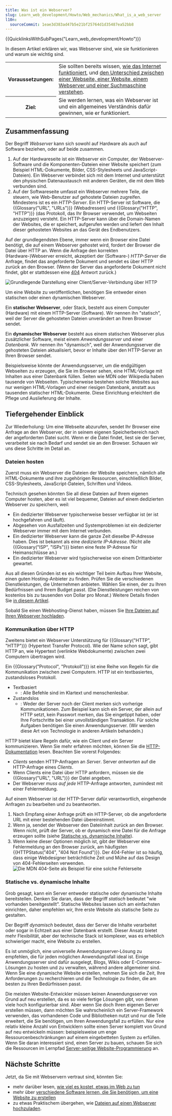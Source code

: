 ```yaml
---
title: Was ist ein Webserver?
slug: Learn_web_development/Howto/Web_mechanics/What_is_a_web_server
l10n:
  sourceCommit: 1eae3d383ad47b5e21bf25764d1d35487ea52bb8
---
```


{{QuicklinksWithSubPages("Learn_web_development/Howto")}}

In diesem Artikel erklären wir, was Webserver sind, wie sie funktionieren und warum sie wichtig sind.

<table>
  <tbody>
    <tr>
      <th scope="row">Voraussetzungen:</th>
      <td>
        Sie sollten bereits wissen,
        <a href="/de/docs/Learn_web_development/Howto/Web_mechanics/How_does_the_Internet_work"
          >wie das Internet funktioniert</a
        >, und
        <a
          href="/de/docs/Learn_web_development/Getting_started/Environment_setup/Browsing_the_web"
          >den Unterschied zwischen einer Webseite, einer Website, einem Webserver und einer Suchmaschine verstehen</a
        >.
      </td>
    </tr>
    <tr>
      <th scope="row">Ziel:</th>
      <td>
        Sie werden lernen, was ein Webserver ist und ein allgemeines Verständnis dafür gewinnen, wie er funktioniert.
      </td>
    </tr>
  </tbody>
</table>

## Zusammenfassung

Der Begriff _Webserver_ kann sich sowohl auf Hardware als auch auf Software beziehen, oder auf beide zusammen.

1. Auf der Hardwareseite ist ein Webserver ein Computer, der Webserver-Software und die Komponenten-Dateien einer Website speichert (zum Beispiel HTML-Dokumente, Bilder, CSS-Stylesheets und JavaScript-Dateien). Ein Webserver verbindet sich mit dem Internet und unterstützt den physischen Datenaustausch mit anderen Geräten, die mit dem Web verbunden sind.
2. Auf der Softwareseite umfasst ein Webserver mehrere Teile, die steuern, wie Web-Benutzer auf gehostete Dateien zugreifen. Mindestens ist es ein _HTTP-Server_. Ein HTTP-Server ist Software, die {{Glossary("URL", "URLs")}} (Webadressen) und {{Glossary("HTTP", "HTTP")}} (das Protokoll, das Ihr Browser verwendet, um Webseiten anzuzeigen) versteht. Ein HTTP-Server kann über die Domain-Namen der Websites, die er speichert, aufgerufen werden und liefert den Inhalt dieser gehosteten Websites an das Gerät des Endbenutzers.

Auf der grundlegendsten Ebene, immer wenn ein Browser eine Datei benötigt, die auf einem Webserver gehostet wird, fordert der Browser die Datei über HTTP an. Wenn die Anfrage den korrekten (Hardware-)Webserver erreicht, akzeptiert der (Software-) _HTTP-Server_ die Anfrage, findet das angeforderte Dokument und sendet es über HTTP zurück an den Browser. (Wenn der Server das angeforderte Dokument nicht findet, gibt er stattdessen eine [404](/de/docs/Web/HTTP/Status/404) Antwort zurück.)

![Grundlegende Darstellung einer Client/Server-Verbindung über HTTP](web-server.svg)

Um eine Website zu veröffentlichen, benötigen Sie entweder einen statischen oder einen dynamischen Webserver.

Ein **statischer Webserver**, oder Stack, besteht aus einem Computer (Hardware) mit einem HTTP-Server (Software). Wir nennen ihn "statisch", weil der Server die gehosteten Dateien unverändert an Ihren Browser sendet.

Ein **dynamischer Webserver** besteht aus einem statischen Webserver plus zusätzlicher Software, meist einem _Anwendungsserver_ und einer _Datenbank_. Wir nennen ihn "dynamisch", weil der Anwendungsserver die gehosteten Dateien aktualisiert, bevor er Inhalte über den HTTP-Server an Ihren Browser sendet.

Beispielsweise könnte der Anwendungsserver, um die endgültigen Webseiten zu erzeugen, die Sie im Browser sehen, eine HTML-Vorlage mit Inhalten aus einer Datenbank füllen. Seiten wie MDN oder Wikipedia haben tausende von Webseiten. Typischerweise bestehen solche Websites aus nur wenigen HTML-Vorlagen und einer riesigen Datenbank, anstatt aus tausenden statischer HTML-Dokumente. Diese Einrichtung erleichtert die Pflege und Auslieferung der Inhalte.

## Tiefergehender Einblick

Zur Wiederholung: Um eine Webseite abzurufen, sendet Ihr Browser eine Anfrage an den Webserver, der in seinem eigenen Speicherbereich nach der angeforderten Datei sucht. Wenn er die Datei findet, liest sie der Server, verarbeitet sie nach Bedarf und sendet sie an den Browser. Schauen wir uns diese Schritte im Detail an.

### Dateien hosten

Zuerst muss ein Webserver die Dateien der Website speichern, nämlich alle HTML-Dokumente und ihre zugehörigen Ressourcen, einschließlich Bilder, CSS-Stylesheets, JavaScript-Dateien, Schriften und Videos.

Technisch gesehen könnten Sie all diese Dateien auf Ihrem eigenen Computer hosten, aber es ist viel bequemer, Dateien auf einem dedizierten Webserver zu speichern, weil:

- Ein dedizierter Webserver typischerweise besser verfügbar ist (er ist hochgefahren und läuft).
- Abgesehen von Ausfallzeiten und Systemproblemen ist ein dedizierter Webserver immer mit dem Internet verbunden.
- Ein dedizierter Webserver kann die ganze Zeit dieselbe IP-Adresse haben. Dies ist bekannt als eine _dedizierte IP-Adresse_. (Nicht alle {{Glossary("ISP", "ISPs")}} bieten eine feste IP-Adresse für Heimanschlüsse an.)
- Ein dedizierter Webserver wird typischerweise von einem Drittanbieter gewartet.

Aus all diesen Gründen ist es ein wichtiger Teil beim Aufbau Ihrer Website, einen guten Hosting-Anbieter zu finden. Prüfen Sie die verschiedenen Dienstleistungen, die Unternehmen anbieten. Wählen Sie einen, der zu Ihren Bedürfnissen und Ihrem Budget passt. (Die Dienstleistungen reichen von kostenlos bis zu tausenden von Dollar pro Monat.) Weitere Details finden Sie [in diesem Artikel](/de/docs/Learn_web_development/Howto/Tools_and_setup/How_much_does_it_cost#hosting).

Sobald Sie einen Webhosting-Dienst haben, müssen Sie [Ihre Dateien auf Ihren Webserver hochladen](/de/docs/Learn_web_development/Howto/Tools_and_setup/Upload_files_to_a_web_server).

### Kommunikation über HTTP

Zweitens bietet ein Webserver Unterstützung für {{Glossary("HTTP", "HTTP")}} (Hypertext Transfer Protocol). Wie der Name schon sagt, gibt HTTP an, wie Hypertext (verlinkte Webdokumente) zwischen zwei Computern übertragen wird.

Ein {{Glossary("Protocol", "Protokoll")}} ist eine Reihe von Regeln für die Kommunikation zwischen zwei Computern. HTTP ist ein textbasiertes, zustandsloses Protokoll.

- Textbasiert
  - : Alle Befehle sind im Klartext und menschenlesbar.
- Zustandslos
  - : Weder der Server noch der Client merken sich vorherige Kommunikationen. Zum Beispiel kann sich ein Server, der allein auf HTTP setzt, kein Passwort merken, das Sie eingetippt haben, oder Ihre Fortschritte bei einer unvollständigen Transaktion. Für solche Aufgaben benötigen Sie einen Anwendungsserver. (Wir werden diese Art von Technologie in anderen Artikeln behandeln.)

HTTP bietet klare Regeln dafür, wie ein Client und ein Server kommunizieren.
Wenn Sie mehr erfahren möchten, können Sie die [HTTP-Dokumentation](/de/docs/Web/HTTP) lesen.
Beachten Sie vorerst Folgendes:

- _Clients_ senden HTTP-Anfragen an _Server_. Server _antworten_ auf die HTTP-Anfrage eines _Clients_.
- Wenn Clients eine Datei über HTTP anfordern, müssen sie die {{Glossary("URL", "URL")}} der Datei angeben.
- Der Webserver _muss auf jede_ HTTP-Anfrage antworten, zumindest mit einer Fehlermeldung.

Auf einem Webserver ist der HTTP-Server dafür verantwortlich, eingehende Anfragen zu bearbeiten und zu beantworten.

1. Nach Empfang einer Anfrage prüft ein HTTP-Server, ob die angeforderte URL mit einer bestehenden Datei übereinstimmt.
2. Wenn ja, sendet der Webserver den Dateiinhalt zurück an den Browser. Wenn nicht, prüft der Server, ob er dynamisch eine Datei für die Anfrage erzeugen sollte (siehe [Statische vs. dynamische Inhalte](#statische_vs._dynamische_inhalte)).
3. Wenn keine dieser Optionen möglich ist, gibt der Webserver eine Fehlermeldung an den Browser zurück, am häufigsten {{HTTPStatus("404", "404 Not Found")}}.
   Der 404-Fehler ist so häufig, dass einige Webdesigner beträchtliche Zeit und Mühe auf das Design von 404-Fehlerseiten verwenden.
   ![Die MDN 404-Seite als Beispiel für eine solche Fehlerseite](mdn-404.jpg)

### Statische vs. dynamische Inhalte

Grob gesagt, kann ein Server entweder statische oder dynamische Inhalte bereitstellen. Denken Sie daran, dass der Begriff _statisch_ bedeutet "wie vorhanden bereitgestellt". Statische Websites lassen sich am einfachsten einrichten, daher empfehlen wir, Ihre erste Website als statische Seite zu gestalten.

Der Begriff _dynamisch_ bedeutet, dass der Server die Inhalte verarbeitet oder sogar in Echtzeit aus einer Datenbank erstellt. Dieser Ansatz bietet mehr Flexibilität, aber der technische Stack ist komplexer, was es erheblich schwieriger macht, eine Website zu erstellen.

Es ist unmöglich, eine universelle Anwendungsserver-Lösung zu empfehlen, die für jeden möglichen Anwendungsfall ideal ist. Einige Anwendungsserver sind dafür ausgelegt, Blogs, Wikis oder E-Commerce-Lösungen zu hosten und zu verwalten, während andere allgemeiner sind. Wenn Sie eine dynamische Website erstellen, nehmen Sie sich die Zeit, Ihre Anforderungen zu recherchieren und die Technologie zu finden, die am besten zu Ihren Bedürfnissen passt.

Die meisten Website-Entwickler müssen keinen Anwendungsserver von Grund auf neu erstellen, da es so viele fertige Lösungen gibt, von denen viele hoch konfigurierbar sind.
Aber wenn Sie doch Ihren eigenen Server erstellen müssen, dann möchten Sie wahrscheinlich ein Server-Framework verwenden, das vorhandenen Code und Bibliotheken nutzt und nur die Teile erweitert, die Sie benötigen, um Ihren Anwendungsfall zu erfüllen.
Nur eine relativ kleine Anzahl von Entwicklern sollte einen Server komplett von Grund auf neu entwickeln müssen: beispielsweise um enge Ressourcenbeschränkungen auf einem eingebetteten System zu erfüllen.
Wenn Sie daran interessiert sind, einen Server zu bauen, schauen Sie sich die Ressourcen im Lernpfad [Server-seitige Website-Programmierung](/de/docs/Learn_web_development/Extensions/Server-side) an.

## Nächste Schritte

Jetzt, da Sie mit Webservern vertraut sind, könnten Sie:

- mehr darüber lesen, [wie viel es kostet, etwas im Web zu tun](/de/docs/Learn_web_development/Howto/Tools_and_setup/How_much_does_it_cost)
- mehr über [verschiedene Software lernen, die Sie benötigen, um eine Website zu erstellen](/de/docs/Learn_web_development/Howto/Tools_and_setup/What_software_do_I_need)
- zu etwas Praktischem übergehen, wie [Dateien auf einen Webserver hochzuladen](/de/docs/Learn_web_development/Howto/Tools_and_setup/Upload_files_to_a_web_server).
